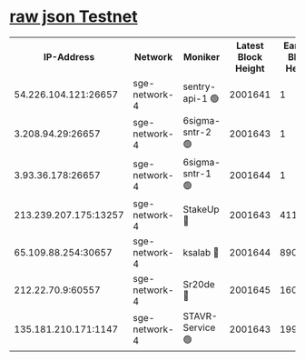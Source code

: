 
[raw json Testnet](https://rpc-check.sget.stavr.tech/sget/rpc-sget-result.json)
=


<table><tr><th>IP-Address</th><th>Network</th><th>Moniker</th><th>Latest Block Height</th><th>Earliest Block Height</th><th>Catching Up</th><th>Tx Index</th><th>Voting Power</th><th>Scan Time</th></tr><tr><td>54.226.104.121:26657</td><td>sge-network-4</td><td>sentry-api-1 🟢</td><td>2001641</td><td>1</td><td>False</td><td>on</td><td>0</td><td>2024-03-14T07:40:52.188051925UTC</td></tr><tr><td>3.208.94.29:26657</td><td>sge-network-4</td><td>6sigma-sntr-2 🟢</td><td>2001643</td><td>1</td><td>False</td><td>on</td><td>0</td><td>2024-03-14T07:41:03.520981617UTC</td></tr><tr><td>3.93.36.178:26657</td><td>sge-network-4</td><td>6sigma-sntr-1 🟢</td><td>2001644</td><td>1</td><td>False</td><td>on</td><td>0</td><td>2024-03-14T07:41:06.142703812UTC</td></tr><tr><td>213.239.207.175:13257</td><td>sge-network-4</td><td>StakeUp 🔴</td><td>2001643</td><td>411001</td><td>False</td><td>off</td><td>100</td><td>2024-03-14T07:41:00.571679533UTC</td></tr><tr><td>65.109.88.254:30657</td><td>sge-network-4</td><td>ksalab 🔴</td><td>2001644</td><td>890001</td><td>False</td><td>on</td><td>3167</td><td>2024-03-14T07:41:08.489498637UTC</td></tr><tr><td>212.22.70.9:60557</td><td>sge-network-4</td><td>Sr20de 🔴</td><td>2001645</td><td>1608978</td><td>False</td><td>on</td><td>133</td><td>2024-03-14T07:41:10.901495169UTC</td></tr><tr><td>135.181.210.171:1147</td><td>sge-network-4</td><td>STAVR-Service 🟢</td><td>2001643</td><td>1998001</td><td>False</td><td>on</td><td>0</td><td>2024-03-14T07:41:00.867704419UTC</td></tr></table>
